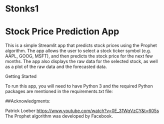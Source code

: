# Stonks1
 
# Stock Price Prediction App

This is a simple Streamlit app that predicts stock prices using the Prophet algorithm. The app allows the user to select a stock ticker symbol (e.g. AAPL, GOOG, MSFT), and then predicts the stock price for the next few months. The app also displays the raw data for the selected stock, as well as a plot of the raw data and the forecasted data.

Getting Started

To run this app, you will need to have Python 3 and the required Python packages are mentioned in the requirements.txt file:

##Acknowledgments:

Patrick Loeber
https://www.youtube.com/watch?v=0E_31WqVzCY&t=605s 
The Prophet algorithm was developed by Facebook.
